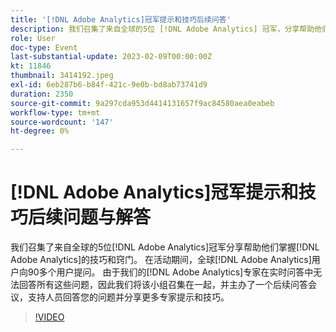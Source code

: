 ```yaml
---
title: '[!DNL Adobe Analytics]冠军提示和技巧后续问答'
description: 我们召集了来自全球的5位 [!DNL Adobe Analytics] 冠军，分享帮助他们掌握 [!DNL Adobe Analytics]. During the event, over 90 questions were asked by [!DNL Adobe Analytics] 全球用户的技巧和窍门。 由于我们的 [!DNL Adobe Analytics] 专家在实时问答中无法回答所有这些问题，因此我们将该小组召集在一起，并主办了一个后续问答会议，支持人员回答您的问题并分享更多专家提示和技巧。
role: User
doc-type: Event
last-substantial-update: 2023-02-09T00:00:00Z
kt: 11846
thumbnail: 3414192.jpeg
exl-id: 6eb287b6-b84f-421c-9e0b-bd8ab73741d9
duration: 2350
source-git-commit: 9a297cda953d4414131657f9ac84580aea0eabeb
workflow-type: tm+mt
source-wordcount: '147'
ht-degree: 0%

---
```


# [!DNL Adobe Analytics]冠军提示和技巧后续问题与解答

我们召集了来自全球的5位[!DNL Adobe Analytics]冠军分享帮助他们掌握[!DNL Adobe Analytics]的技巧和窍门。 在活动期间，全球[!DNL Adobe Analytics]用户向90多个用户提问。 由于我们的[!DNL Adobe Analytics]专家在实时问答中无法回答所有这些问题，因此我们将该小组召集在一起，并主办了一个后续问答会议，支持人员回答您的问题并分享更多专家提示和技巧。

>[!VIDEO](https://video.tv.adobe.com/v/3414192/?quality=12&learn=on)
